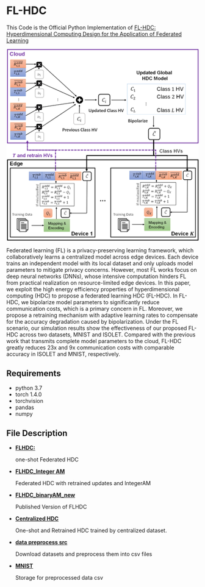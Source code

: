 # FL-HDC
This Code is the Official Python Implementation of [FL-HDC: Hyperdimensional Computing Design for the Application of Federated Learning](https://ieeexplore.ieee.org/document/9458526)

![FLHDC](./img/Framework.png)


Federated learning (FL) is a privacy-preserving learning framework, which collaboratively learns a centralized model across edge devices. Each device trains an independent model with its local dataset and only uploads model parameters to mitigate privacy concerns. However, most FL works focus on deep neural networks (DNNs), whose intensive computation hinders FL from practical realization on resource-limited edge devices. In this paper, we exploit the high energy efficiency properties of hyperdimensional computing (HDC) to propose a federated learning HDC (FL-HDC). In FL-HDC, we bipolarize model parameters to significantly reduce communication costs, which is a primary concern in FL. Moreover, we propose a retraining mechanism with adaptive learning rates to compensate for the accuracy degradation caused by bipolarization. Under the FL scenario, our simulation results show the effectiveness of our proposed FL-HDC across two datasets, MNIST and ISOLET. Compared with the previous work that transmits complete model parameters to the cloud, FL-HDC greatly reduces 23x and 9x communication costs with comparable accuracy in ISOLET and MNIST, respectively.
## Requirements
* python 3.7
* torch 1.4.0
* torchvision
* pandas
* numpy
## File Description
* **[FLHDC:](./FLHDC)**

  one-shot Federated HDC
* **[FLHDC_Integer AM](./FLHDC_IntegerAM)**

  Federated HDC with retrained updates and IntegerAM  
* **[FLHDC_binaryAM_new](./FLHDC_binaryAM_new)**

  Published Version of FLHDC
* **[Centralized HDC](./Centralized%20HDC)**

  One-shot and Retrained HDC trained by centralized dataset.
* **[data preprocess src](./data%20preprocess%20src)**

  Download datasets and preprocess them into csv files
* **[MNIST](./MNIST)**

  Storage for preprocessed data csv 
